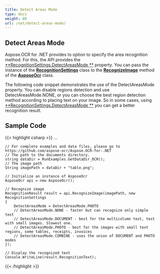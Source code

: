 ```yaml
---
title: Detect Areas Mode
type: docs
weight: 80
url: /net/detect-areas-mode/
---
```

## **Detect Areas Mode**
Aspose.OCR for .NET provides to option to specify the area recognition method. 
For this, the API provides the [**RecognitionSettings.DetectAreasMode **](https://apireference.aspose.com/ocr/net/aspose.ocr/recognitionsettings/properties/detectareasmode) property. 
You can pass the instance of the [**RecognitionSettings**](https://apireference.aspose.com/ocr/net/aspose.ocr/recognitionsettings) class to the [**RecognizeImage**](https://apireference.aspose.com/ocr/net/aspose.ocr/asposeocr/methods/recognizeimage/index) 
method of the [**AsposeOcr**](https://apireference.aspose.com/ocr/net/aspose.ocr/asposeocr) class.

The following code snippet demonstrates the use of the DetectAreasMode  property. 
You can disable regions detection and use DetectAreasMode.NONE, or you can choose the best region detection method according to placing text on your image. 
So in some cases, using [**RecognitionSettings.DetectAreasMode **](https://apireference.aspose.com/ocr/net/aspose.ocr/recognitionsettings/properties/detectareasmode) you can get a better recognition result.


## Sample Code

{{< highlight csharp >}}
...

	// For complete examples and data files, please go to https://github.com/aspose-ocr/Aspose.OCR-for-.NET
	// The path to the documents directory.
	string dataDir = RunExamples.GetDataDir_OCR();
	// The image path
	String imagePath = dataDir + "table.png";

	// Initialize an instance of AsposeOcr
	AsposeOcr api = new AsposeOcr();

	// Recognize image
	RecognitionResult result = api.RecognizeImage(imagePath, new RecognitionSettings
	{
		DetectAreasMode = DetectAreasMode.PHOTO
		// DetectAreasMode.NONE - faster but can recognize only simple text
		// DetectAreasMode.DOCUMENT - best for the multicolumn text, text with small images. Slowest one.
		// DetectAreasMode.PHOTO - best for the images with small text regions, some tables, receipts, invoices
		// DetectAreasMode.COMBINE - uses the union of DOCUMENT and PHOTO modes
	});

	// Display the recognized text
	Console.WriteLine(result.RecognitionText);			
			
{{< /highlight >}}


